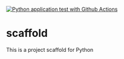 [![Python application test with Github Actions](https://github.com/sherinthomas424/scaffold/actions/workflows/main.yml/badge.svg)](https://github.com/sherinthomas424/scaffold/actions/workflows/main.yml)


# scaffold
This is a project scaffold for Python
